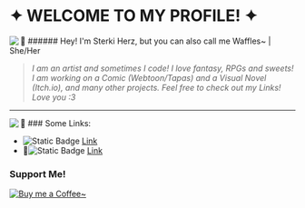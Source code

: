 <!--
**sterkiherz/sterkiherz** is a ✨ _special_ ✨ repository because its `README.md` (this file) appears on your GitHub profile. 
-->

# ✦ WELCOME TO MY PROFILE! ✦</h1>
<img align="left" src="https://i.imgur.com/C4MjKiH.gif">

:seedling: ###### Hey! I'm Sterki Herz, but you can also call me Waffles~ | She/Her
> *I am an artist and sometimes I code!*
> *I love fantasy, RPGs and sweets! I am working on a Comic (Webtoon/Tapas) and a Visual Novel (Itch.io), and many other projects.*
> *Feel free to check out my Links! Love you :3*
---
<img align="left" src="https://i.ibb.co/x6F56qz/window-icon.png">

:seedling: ### Some Links:
* ![Static Badge](https://img.shields.io/badge/ArtBlog-white?style=flat-square&logo=adafruit&logoColor=%23FFFF66&logoSize=auto&color=%23FFA500)
 [Link](https://sterkiherz.tumblr.com/)
* :seedling:![Static Badge](https://img.shields.io/badge/Itch.io-white?style=flat-square&logo=adafruit&logoColor=%23FFFF66&logoSize=auto&color=%23FFA500)
 [Link](https://sterkiherz.itch.io/)

### Support Me!
[![Buy me a Coffee~](https://img.shields.io/badge/$-support-ff69b4.svg?style=flat)](https://ko-fi.com/sterkiherz) 
